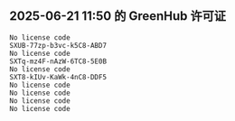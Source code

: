 ## 2025-06-21 11:50 的 GreenHub 许可证
```
No license code
SXUB-77zp-b3vc-k5C8-ABD7
No license code
SXTq-mz4F-nAzW-6TC8-5E0B
No license code
SXT8-kIUv-KaWk-4nC8-DDF5
No license code
No license code
No license code
No license code
```
